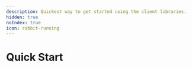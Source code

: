```yaml
---
description: Quickest way to get started using the client libraries.
hidden: true
noIndex: true
icon: rabbit-running
---
```


# Quick Start

